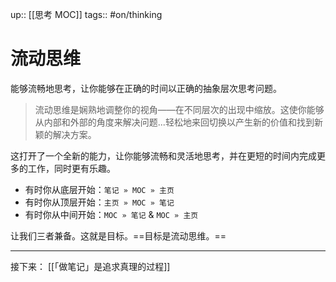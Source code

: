 up:: [[思考 MOC]]
tags:: #on/thinking 

# 流动思维

能够流畅地思考，让你能够在正确的时间以正确的抽象层次思考问题。

> 流动思维是娴熟地调整你的视角——在不同层次的出现中缩放。这使你能够从内部和外部的角度来解决问题...轻松地来回切换以产生新的价值和找到新颖的解决方案。

这打开了一个全新的能力，让你能够流畅和灵活地思考，并在更短的时间内完成更多的工作，同时更有乐趣。

-   有时你从底层开始：`笔记 » MOC » 主页`
-   有时你从顶层开始：`主页 » MOC » 笔记`
-   有时你从中间开始：`MOC » 笔记` & `MOC » 主页`

让我们三者兼备。这就是目标。==目标是流动思维。==

---

接下来： [[「做笔记」是追求真理的过程]]